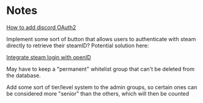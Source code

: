 
# Notes

[How to add discord OAuth2](https://github.com/discordjs/guide/tree/main/guide/oauth2)

Implement some sort of button that allows users to authenticate with steam directly to retrieve their steamID?
Potential solution here:

[Integrate steam login with openID](https://medium.com/@jashwanthvemula/how-to-integrate-steam-login-with-openid-connect-bcd9542511bb)


May have to keep a "permanent" whitelist group that can't be deleted from the database.

Add some sort of tier/level system to the admin groups, so certain ones can be considered more "senior" than the others, which will then be counted
